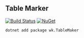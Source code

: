 ## Table Marker

[![Build Status](https://dev.azure.com/wk-j/table-maker/_apis/build/status/wk-j.table-maker?branchName=master)](https://dev.azure.com/wk-j/table-maker/_build/latest?definitionId=29&branchName=master)
[![NuGet](https://img.shields.io/nuget/v/wk.TableMaker.svg)](https://www.nuget.org/packages/wk.TableMaker)

```bash
dotnet add package wk.TableMaker
```